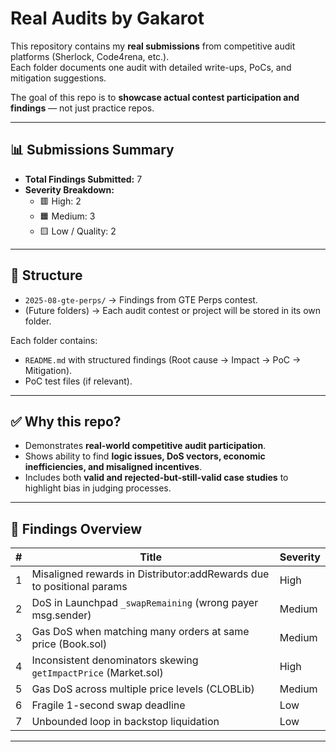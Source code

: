 # Real Audits by Gakarot

This repository contains my **real submissions** from competitive audit platforms (Sherlock, Code4rena, etc.).  
Each folder documents one audit with detailed write-ups, PoCs, and mitigation suggestions.  

The goal of this repo is to **showcase actual contest participation and findings** — not just practice repos.

---

## 📊 Submissions Summary

- **Total Findings Submitted:** 7  
- **Severity Breakdown:**
  - 🟥 High: 2  
  - 🟧 Medium: 3  
  - 🟨 Low / Quality: 2  

---

## 📂 Structure

- `2025-08-gte-perps/` → Findings from GTE Perps contest.  
- (Future folders) → Each audit contest or project will be stored in its own folder.

Each folder contains:
- `README.md` with structured findings (Root cause → Impact → PoC → Mitigation).  
- PoC test files (if relevant).  

---

## ✅ Why this repo?

- Demonstrates **real-world competitive audit participation**.  
- Shows ability to find **logic issues, DoS vectors, economic inefficiencies, and misaligned incentives**.  
- Includes both **valid and rejected-but-still-valid case studies** to highlight bias in judging processes.  

---

## 🚀 Findings Overview

| #   | Title                                                                 | Severity |
|-----|-----------------------------------------------------------------------|----------|
| 1   | Misaligned rewards in Distributor:addRewards due to positional params | High     |
| 2   | DoS in Launchpad `_swapRemaining` (wrong payer msg.sender)            | Medium   |
| 3   | Gas DoS when matching many orders at same price (Book.sol)            | Medium   |
| 4   | Inconsistent denominators skewing `getImpactPrice` (Market.sol)       | High     |
| 5   | Gas DoS across multiple price levels (CLOBLib)                        | Medium   |
| 6   | Fragile 1-second swap deadline                                        | Low      |
| 7   | Unbounded loop in backstop liquidation                                | Low      |

---
